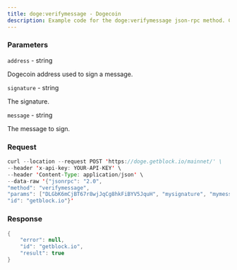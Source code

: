 ```yaml
---
title: doge:verifymessage - Dogecoin
description: Example code for the doge:verifymessage json-rpc method. Сomplete guide on how to use doge:verifymessage json-rpc in GetBlock.io Web3 documentation.
---
```


### Parameters


`address` - string

Dogecoin address used to sign a message.

`signature` - string

The signature.

`message` - string

The message to sign.

### Request

``` java
curl --location --request POST 'https://doge.getblock.io/mainnet/' \
--header 'x-api-key: YOUR-API-KEY' \
--header 'Content-Type: application/json' \
--data-raw '{"jsonrpc": "2.0",
"method": "verifymessage",
"params": ["DLGbK6mCjBT67r8wjJqCg8hkFiBYV5JquH", "mysignature", "mymessage"],
"id": "getblock.io"}'
```

###  Response

``` java
{
    "error": null,
    "id": "getblock.io",
    "result": true
}
```

